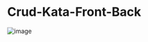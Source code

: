 # Crud-Kata-Front-Back
![image](https://user-images.githubusercontent.com/96325513/166620250-2997a148-e6a3-45de-9324-7c06e3cd8887.png)
